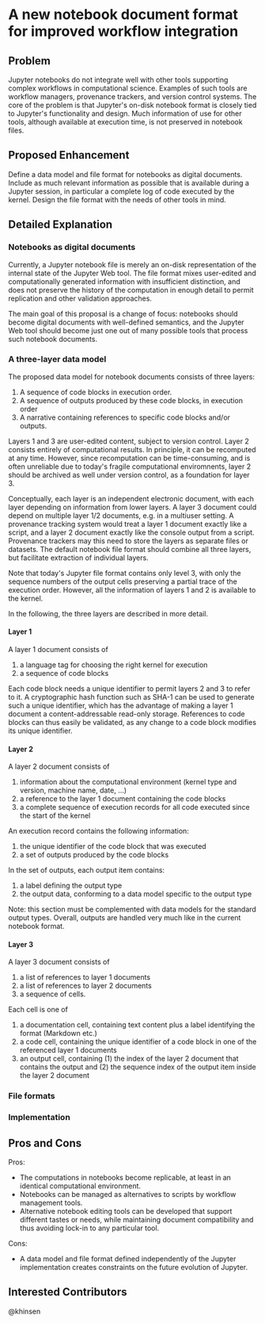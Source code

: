 # A new notebook document format for improved workflow integration

## Problem

Jupyter notebooks do not integrate well with other tools supporting complex workflows in computational science. Examples of such tools are workflow managers, provenance trackers, and version control systems. The core of the problem is that Jupyter's on-disk notebook format is closely tied to Jupyter's functionality and design. Much information of use for other tools, although available at execution time, is not preserved in notebook files.

## Proposed Enhancement

Define a data model and file format for notebooks as digital documents. Include as much relevant information as possible that is available during a Jupyter session, in particular a complete log of code executed by the kernel. Design the file format with the needs of other tools in mind.


## Detailed Explanation

### Notebooks as digital documents

Currently, a Jupyter notebook file is merely an on-disk representation of the internal state of the Jupyter Web tool. The file format mixes user-edited and computationally generated information with insufficient distinction, and does not preserve the history of the computation in enough detail to permit replication and other validation approaches.

The main goal of this proposal is a change of focus: notebooks should become digital documents with well-defined semantics, and the Jupyter Web tool should become just one out of many possible tools that process such notebook documents.

### A three-layer data model

The proposed data model for notebook documents consists of three layers:

  1. A sequence of code blocks in execution order.
  2. A sequence of outputs produced by these code blocks, in execution order
  3. A narrative containing references to specific code blocks and/or
     outputs.

Layers 1 and 3 are user-edited content, subject to version control. Layer 2 consists entirely of computational results. In principle, it can be recomputed at any time. However, since recomputation can be time-consuming, and is often unreliable due to today's fragile computational enviromnents, layer 2 should be archived as well under version control, as a foundation for layer 3.

Conceptually, each layer is an independent electronic document, with each layer depending on information from lower layers. A layer 3 document could depend on multiple layer 1/2 documents, e.g. in a multiuser setting. A provenance tracking system would treat a layer 1 document exactly like a script, and a layer 2 document exactly like the console output from a script. Provenance trackers may this need to store the layers as separate files or datasets. The default notebook file format should combine all three layers, but facilitate extraction of individual layers.

Note that today's Jupyter file format contains only level 3, with only the sequence numbers of the output cells preserving a partial trace of the execution order. However, all the information of layers 1 and 2 is available to the kernel.

In the following, the three layers are described in more detail.

#### Layer 1

A layer 1 document consists of

 1. a language tag for choosing the right kernel for execution
 2. a sequence of code blocks

Each code block needs a unique identifier to permit layers 2 and 3 to refer to it. A cryptographic hash function such as SHA-1 can be used to generate such a unique identifier, which has the advantage of making a layer 1 document a content-addressable read-only storage. References to code blocks can thus easily be validated, as any change to a code block modifies its unique identifier.

#### Layer 2

A layer 2 document consists of

 1. information about the computational environment (kernel type and version, machine name, date, ...)
 2. a reference to the layer 1 document containing the code blocks
 3. a complete sequence of execution records for all code executed since the start of the kernel

An execution record contains the following information:

 1. the unique identifier of the code block that was executed
 2. a set of outputs produced by the code blocks

In the set of outputs, each output item contains:

 1. a label defining the output type
 2. the output data, conforming to a data model specific to the output type

Note: this section must be complemented with data models for the standard output types. Overall, outputs are handled very much like in the current notebook format.

#### Layer 3

A layer 3 document consists of

 1. a list of references to layer 1 documents
 2. a list of references to layer 2 documents
 3. a sequence of cells.

Each cell is one of

 1. a documentation cell, containing text content plus a label identifying the format (Markdown etc.)
 2. a code cell, containing the unique identifier of a code block in one of the referenced layer 1 documents
 3. an output cell, containing (1) the index of the layer 2 document that contains the output and (2) the sequence index of the output item inside the layer 2 document


### File formats

### Implementation


## Pros and Cons

Pros:
* The computations in notebooks become replicable, at least in an identical computational environment.
* Notebooks can be managed as alternatives to scripts by workflow management tools.
* Alternative notebook editing tools can be developed that support different tastes or needs, while maintaining document compatibility and thus avoiding lock-in to any particular tool.

Cons:
* A data model and file format defined independently of the Jupyter implementation creates constraints on the future evolution of Jupyter.

## Interested Contributors
@khinsen
